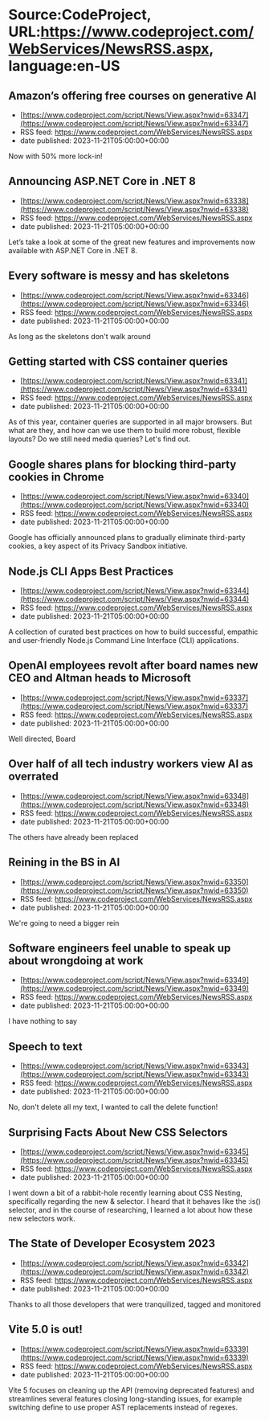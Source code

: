 # Source:CodeProject, URL:https://www.codeproject.com/WebServices/NewsRSS.aspx, language:en-US

## Amazon’s offering free courses on generative AI
 - [https://www.codeproject.com/script/News/View.aspx?nwid=63347](https://www.codeproject.com/script/News/View.aspx?nwid=63347)
 - RSS feed: https://www.codeproject.com/WebServices/NewsRSS.aspx
 - date published: 2023-11-21T05:00:00+00:00

Now with 50% more lock-in!

## Announcing ASP.NET Core in .NET 8
 - [https://www.codeproject.com/script/News/View.aspx?nwid=63338](https://www.codeproject.com/script/News/View.aspx?nwid=63338)
 - RSS feed: https://www.codeproject.com/WebServices/NewsRSS.aspx
 - date published: 2023-11-21T05:00:00+00:00

Let’s take a look at some of the great new features and improvements now available with ASP.NET Core in .NET 8.

## Every software is messy and has skeletons
 - [https://www.codeproject.com/script/News/View.aspx?nwid=63346](https://www.codeproject.com/script/News/View.aspx?nwid=63346)
 - RSS feed: https://www.codeproject.com/WebServices/NewsRSS.aspx
 - date published: 2023-11-21T05:00:00+00:00

As long as the skeletons don't walk around

## Getting started with CSS container queries
 - [https://www.codeproject.com/script/News/View.aspx?nwid=63341](https://www.codeproject.com/script/News/View.aspx?nwid=63341)
 - RSS feed: https://www.codeproject.com/WebServices/NewsRSS.aspx
 - date published: 2023-11-21T05:00:00+00:00

As of this year, container queries are supported in all major browsers. But what are they, and how can we use them to build more robust, flexible layouts? Do we still need media queries? Let's find out.

## Google shares plans for blocking third-party cookies in Chrome
 - [https://www.codeproject.com/script/News/View.aspx?nwid=63340](https://www.codeproject.com/script/News/View.aspx?nwid=63340)
 - RSS feed: https://www.codeproject.com/WebServices/NewsRSS.aspx
 - date published: 2023-11-21T05:00:00+00:00

Google has officially announced plans to gradually eliminate third-party cookies, a key aspect of its Privacy Sandbox initiative.

## Node.js CLI Apps Best Practices
 - [https://www.codeproject.com/script/News/View.aspx?nwid=63344](https://www.codeproject.com/script/News/View.aspx?nwid=63344)
 - RSS feed: https://www.codeproject.com/WebServices/NewsRSS.aspx
 - date published: 2023-11-21T05:00:00+00:00

A collection of curated best practices on how to build successful, empathic and user-friendly Node.js Command Line Interface (CLI) applications.

## OpenAI employees revolt after board names new CEO and Altman heads to Microsoft
 - [https://www.codeproject.com/script/News/View.aspx?nwid=63337](https://www.codeproject.com/script/News/View.aspx?nwid=63337)
 - RSS feed: https://www.codeproject.com/WebServices/NewsRSS.aspx
 - date published: 2023-11-21T05:00:00+00:00

Well directed, Board

## Over half of all tech industry workers view AI as overrated
 - [https://www.codeproject.com/script/News/View.aspx?nwid=63348](https://www.codeproject.com/script/News/View.aspx?nwid=63348)
 - RSS feed: https://www.codeproject.com/WebServices/NewsRSS.aspx
 - date published: 2023-11-21T05:00:00+00:00

The others have already been replaced

## Reining in the BS in AI
 - [https://www.codeproject.com/script/News/View.aspx?nwid=63350](https://www.codeproject.com/script/News/View.aspx?nwid=63350)
 - RSS feed: https://www.codeproject.com/WebServices/NewsRSS.aspx
 - date published: 2023-11-21T05:00:00+00:00

We're going to need a bigger rein

## Software engineers feel unable to speak up about wrongdoing at work
 - [https://www.codeproject.com/script/News/View.aspx?nwid=63349](https://www.codeproject.com/script/News/View.aspx?nwid=63349)
 - RSS feed: https://www.codeproject.com/WebServices/NewsRSS.aspx
 - date published: 2023-11-21T05:00:00+00:00

I have nothing to say

## Speech to text
 - [https://www.codeproject.com/script/News/View.aspx?nwid=63343](https://www.codeproject.com/script/News/View.aspx?nwid=63343)
 - RSS feed: https://www.codeproject.com/WebServices/NewsRSS.aspx
 - date published: 2023-11-21T05:00:00+00:00

No, don't delete all my text, I wanted to call the delete function!

## Surprising Facts About New CSS Selectors
 - [https://www.codeproject.com/script/News/View.aspx?nwid=63345](https://www.codeproject.com/script/News/View.aspx?nwid=63345)
 - RSS feed: https://www.codeproject.com/WebServices/NewsRSS.aspx
 - date published: 2023-11-21T05:00:00+00:00

I went down a bit of a rabbit-hole recently learning about CSS Nesting, specifically regarding the new & selector. I heard that it behaves like the :is() selector, and in the course of researching, I learned a lot about how these new selectors work.

## The State of Developer Ecosystem 2023
 - [https://www.codeproject.com/script/News/View.aspx?nwid=63342](https://www.codeproject.com/script/News/View.aspx?nwid=63342)
 - RSS feed: https://www.codeproject.com/WebServices/NewsRSS.aspx
 - date published: 2023-11-21T05:00:00+00:00

Thanks to all those developers that were tranquilized, tagged and monitored

## Vite 5.0 is out!
 - [https://www.codeproject.com/script/News/View.aspx?nwid=63339](https://www.codeproject.com/script/News/View.aspx?nwid=63339)
 - RSS feed: https://www.codeproject.com/WebServices/NewsRSS.aspx
 - date published: 2023-11-21T05:00:00+00:00

Vite 5 focuses on cleaning up the API (removing deprecated features) and streamlines several features closing long-standing issues, for example switching define to use proper AST replacements instead of regexes.

